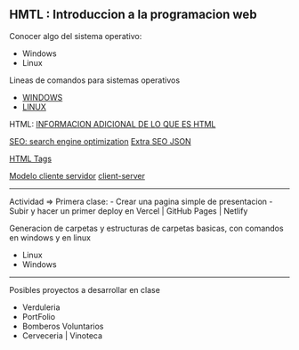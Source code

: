 HMTL : Introduccion a la programacion web
---

Conocer algo del sistema operativo:
- Windows
- Linux

Lineas de comandos para sistemas operativos
- [WINDOWS](https://www.softwaretestinghelp.com/windows-cmd-commands/)
- [LINUX](https://www.hostinger.com/tutorials/linux-commands)

HTML: [INFORMACION ADICIONAL DE LO QUE ES HTML](https://html.com/)

[SEO: search engine optimization](https://www.linkedin.com/pulse/how-boost-your-pages-seo-json-ld-structured-data-franco-folini/)
[Extra SEO JSON](https://json-ld.org/playground/)

[HTML Tags](https://www.iebschool.com/blog/que-es-etiqueta-html-analitica-usabilidad/)


[Modelo cliente servidor](https://www.ionos.es/digitalguide/servidores/know-how/modelo-cliente-servidor/)
[client-server](https://www.heavy.ai/technical-glossary/client-server#:~:text=What%20is%20the%20Client%2DServer,computer%20network%20or%20the%20Internet.)

---

Actividad => Primera clase:
    - Crear una pagina simple de presentacion
    - Subir y hacer un primer deploy en Vercel | GitHub Pages | Netlify


Generacion de carpetas y estructuras de carpetas basicas, con comandos en windows y en linux
- Linux
- Windows

---

Posibles proyectos a desarrollar en clase
* Verduleria
* PortFolio
* Bomberos Voluntarios
* Cerveceria | Vinoteca
